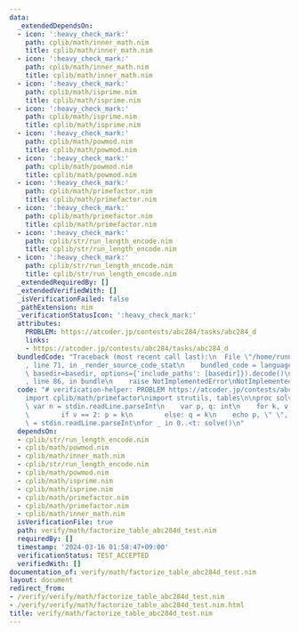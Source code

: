 ```yaml
---
data:
  _extendedDependsOn:
  - icon: ':heavy_check_mark:'
    path: cplib/math/inner_math.nim
    title: cplib/math/inner_math.nim
  - icon: ':heavy_check_mark:'
    path: cplib/math/inner_math.nim
    title: cplib/math/inner_math.nim
  - icon: ':heavy_check_mark:'
    path: cplib/math/isprime.nim
    title: cplib/math/isprime.nim
  - icon: ':heavy_check_mark:'
    path: cplib/math/isprime.nim
    title: cplib/math/isprime.nim
  - icon: ':heavy_check_mark:'
    path: cplib/math/powmod.nim
    title: cplib/math/powmod.nim
  - icon: ':heavy_check_mark:'
    path: cplib/math/powmod.nim
    title: cplib/math/powmod.nim
  - icon: ':heavy_check_mark:'
    path: cplib/math/primefactor.nim
    title: cplib/math/primefactor.nim
  - icon: ':heavy_check_mark:'
    path: cplib/math/primefactor.nim
    title: cplib/math/primefactor.nim
  - icon: ':heavy_check_mark:'
    path: cplib/str/run_length_encode.nim
    title: cplib/str/run_length_encode.nim
  - icon: ':heavy_check_mark:'
    path: cplib/str/run_length_encode.nim
    title: cplib/str/run_length_encode.nim
  _extendedRequiredBy: []
  _extendedVerifiedWith: []
  _isVerificationFailed: false
  _pathExtension: nim
  _verificationStatusIcon: ':heavy_check_mark:'
  attributes:
    PROBLEM: https://atcoder.jp/contests/abc284/tasks/abc284_d
    links:
    - https://atcoder.jp/contests/abc284/tasks/abc284_d
  bundledCode: "Traceback (most recent call last):\n  File \"/home/runner/.local/lib/python3.10/site-packages/onlinejudge_verify/documentation/build.py\"\
    , line 71, in _render_source_code_stat\n    bundled_code = language.bundle(stat.path,\
    \ basedir=basedir, options={'include_paths': [basedir]}).decode()\n  File \"/home/runner/.local/lib/python3.10/site-packages/onlinejudge_verify/languages/nim.py\"\
    , line 86, in bundle\n    raise NotImplementedError\nNotImplementedError\n"
  code: "# verification-helper: PROBLEM https://atcoder.jp/contests/abc284/tasks/abc284_d\n\
    import cplib/math/primefactor\nimport strutils, tables\n\nproc solve() =\n   \
    \ var n = stdin.readLine.parseInt\n    var p, q: int\n    for k, v in primefactor_table(n):\n\
    \        if v == 2: p = k\n        else: q = k\n    echo p, \" \", q\n\nvar t\
    \ = stdin.readLine.parseInt\nfor _ in 0..<t: solve()\n"
  dependsOn:
  - cplib/str/run_length_encode.nim
  - cplib/math/powmod.nim
  - cplib/math/inner_math.nim
  - cplib/str/run_length_encode.nim
  - cplib/math/powmod.nim
  - cplib/math/isprime.nim
  - cplib/math/isprime.nim
  - cplib/math/primefactor.nim
  - cplib/math/primefactor.nim
  - cplib/math/inner_math.nim
  isVerificationFile: true
  path: verify/math/factorize_table_abc284d_test.nim
  requiredBy: []
  timestamp: '2024-03-16 01:58:47+09:00'
  verificationStatus: TEST_ACCEPTED
  verifiedWith: []
documentation_of: verify/math/factorize_table_abc284d_test.nim
layout: document
redirect_from:
- /verify/verify/math/factorize_table_abc284d_test.nim
- /verify/verify/math/factorize_table_abc284d_test.nim.html
title: verify/math/factorize_table_abc284d_test.nim
---
```

